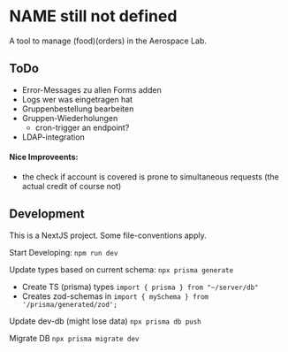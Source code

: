# NAME still not defined
A tool to manage (food)(orders) in the Aerospace Lab.

## ToDo
- Error-Messages zu allen Forms adden
- Logs wer was eingetragen hat
- Gruppenbestellung bearbeiten
- Gruppen-Wiederholungen
    - cron-trigger an endpoint?
- LDAP-integration
#### Nice Improveents:
- the check if account is covered is prone to simultaneous requests (the actual credit of course not)


## Development
This is a NextJS project. Some file-conventions apply.

Start Developing:
`npm run dev`

Update types based on current schema:
`npx prisma generate`
- Create TS (prisma) types `import { prisma } from "~/server/db"`
- Creates zod-schemas in `import { mySchema } from '/prisma/generated/zod';`

Update dev-db (might lose data)
`npx prisma db push`

Migrate DB
`npx prisma migrate dev`